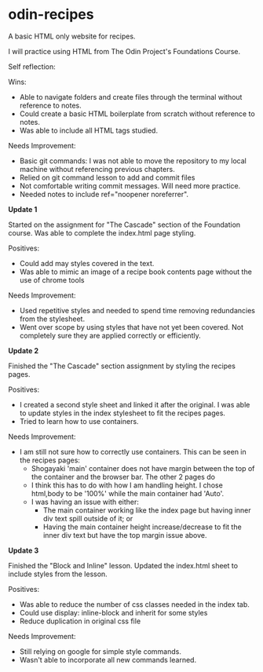 # odin-recipes
A basic HTML only website for recipes.

I will practice using HTML from The Odin Project's Foundations Course. 

Self reflection:

Wins:
- Able to navigate folders and create files through the terminal without reference to notes.
- Could create a basic HTML boilerplate from scratch without reference to notes.
- Was able to include all HTML tags studied.

Needs Improvement:
- Basic git commands:  I was not able to move the repository to my local machine without referencing previous chapters.
- Relied on git command lesson to add and commit files
- Not comfortable writing commit messages. Will need more practice.
- Needed notes to include ref="noopener noreferrer".

**Update 1**

Started on the assignment for "The Cascade" section of the Foundation course. Was able to complete the index.html page styling.

Positives:
- Could add may styles covered in the text.
- Was able to mimic an image of a recipe book contents page without the use of chrome tools

Needs Improvement:
- Used repetitive styles and needed to spend time removing redundancies from the stylesheet.
- Went over scope by using styles that have not yet been covered. Not completely sure they are applied correctly or efficiently.

**Update 2**

Finished the "The Cascade" section assignment by styling the recipes pages.

Positives:
- I created a second style sheet and linked it after the original. I was able to update styles in the index stylesheet to fit the recipes pages.
- Tried to learn how to use containers.

Needs Improvement:
- I am still not sure how to correctly use containers. This can be seen in the recipes pages:
  - Shogayaki 'main' container does not have margin between the top of the container and the browser bar. The other 2 pages do
  - I think this has to do with how I am handling height. I chose html,body to be '100%' while the main container had 'Auto'.
  - I was having an issue with either:
    - The main container working like the index page but having inner div text spill outside of it; or
    - Having the main container height increase/decrease to fit the inner div text but have the top margin issue above.

**Update 3**

Finished the "Block and Inline" lesson. Updated the index.html sheet to include styles from the lesson.

Positives:
- Was able to reduce the number of css classes needed in the index tab.
- Could use display: inline-block and inherit for some styles
- Reduce duplication in original css file

Needs Improvement:
- Still relying on google for simple style commands.
- Wasn't able to incorporate all new commands learned.